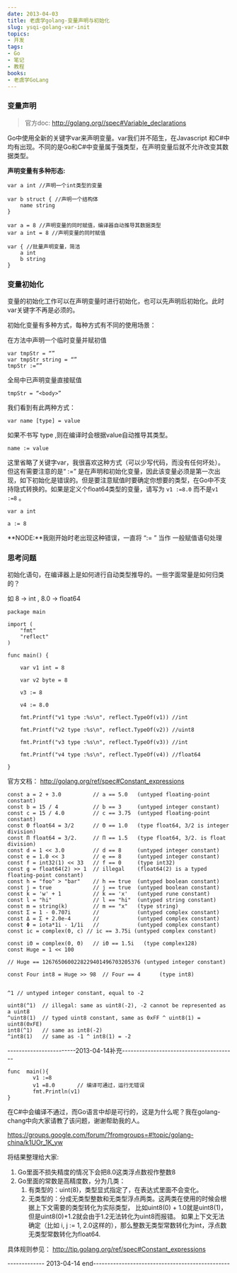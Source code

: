 ```yaml
---
date: 2013-04-03
title: 老虞学golang-变量声明与初始化
slug: ysqi-golang-var-init
topics:
- 开发
tags:
- Go
- 笔记
- 教程
books:
- 老虞学GoLang
---
```


### 变量声明
>官方doc: http://golang.org//spec#Variable_declarations

Go中使用全新的关键字var来声明变量。var我们并不陌生，在Javascript 和C#中均有出现。不同的是Go和C#中变量属于强类型，在声明变量后就不允许改变其数据类型。


**声明变量有多种形态:**
```golang
var a int //声明一个int类型的变量

var b struct { //声明一个结构体
    name string
}

var a = 8 //声明变量的同时赋值，编译器自动推导其数据类型
var a int = 8 //声明变量的同时赋值

var { //批量声明变量，简洁
    a int
    b string
}
```

### 变量初始化

变量的初始化工作可以在声明变量时进行初始化，也可以先声明后初始化。此时var关键字不再是必须的。

初始化变量有多种方式，每种方式有不同的使用场景：

在方法中声明一个临时变量并赋初值

```golang
var tmpStr = “”
var tmpStr string = “”
tmpStr :=””
```

全局中已声明变量直接赋值

```golang
tmpStr = “<body>”
```

我们看到有此两种方式：

`var name [type] = value`

如果不书写 type ,则在编译时会根据value自动推导其类型。

`name := value`

这里省略了关键字var，我很喜欢这种方式（可以少写代码，而没有任何坏处）。 但这有需要注意的是“ :=” 是在声明和初始化变量，因此该变量必须是第一次出现，如下初始化是错误的。但是要注意赋值时要确定你想要的类型，在Go中不支持隐式转换的。如果是定义个float64类型的变量，请写为 `v1 :=8.0` 而不是`v1 :=8` 。
```golang
var a int

a := 8
```

**NODE:**我刚开始时老出现这种错误，一直将 “:= ” 当作 一般赋值语句处理


### 思考问题

初始化语句，在编译器上是如何进行自动类型推导的。一些字面常量是如何归类的？

如 8 → int , 8.0 → float64
```golang
package main

import (
	"fmt"
	"reflect"
)

func main() {

	var v1 int = 8

	var v2 byte = 8

	v3 := 8

	v4 := 8.0

	fmt.Printf("v1 type :%s\n", reflect.TypeOf(v1)) //int

	fmt.Printf("v2 type :%s\n", reflect.TypeOf(v2)) //uint8

	fmt.Printf("v3 type :%s\n", reflect.TypeOf(v3)) //int

	fmt.Printf("v4 type :%s\n", reflect.TypeOf(v4)) //float64

}
```



官方文档： http://golang.org/ref/spec#Constant_expressions

```golang
const a = 2 + 3.0          // a == 5.0   (untyped floating-point constant)
const b = 15 / 4           // b == 3     (untyped integer constant)
const c = 15 / 4.0         // c == 3.75  (untyped floating-point constant)
const Θ float64 = 3/2      // Θ == 1.0   (type float64, 3/2 is integer division)
const Π float64 = 3/2.     // Π == 1.5   (type float64, 3/2. is float division)
const d = 1 << 3.0         // d == 8     (untyped integer constant)
const e = 1.0 << 3         // e == 8     (untyped integer constant)
const f = int32(1) << 33   // f == 0     (type int32)
const g = float64(2) >> 1  // illegal    (float64(2) is a typed floating-point constant)
const h = "foo" > "bar"    // h == true  (untyped boolean constant)
const j = true             // j == true  (untyped boolean constant)
const k = 'w' + 1          // k == 'x'   (untyped rune constant)
const l = "hi"             // l == "hi"  (untyped string constant)
const m = string(k)        // m == "x"   (type string)
const Σ = 1 - 0.707i       //            (untyped complex constant)
const Δ = Σ + 2.0e-4       //            (untyped complex constant)
const Φ = iota*1i - 1/1i   //            (untyped complex constant)
const ic = complex(0, c) // ic == 3.75i (untyped complex constant)

const iΘ = complex(0, Θ)   // iΘ == 1.5i   (type complex128)
const Huge = 1 << 100

// Huge == 1267650600228229401496703205376 (untyped integer constant)

const Four int8 = Huge >> 98  // Four == 4      (type int8)


^1 // untyped integer constant, equal to -2

uint8(^1)  // illegal: same as uint8(-2), -2 cannot be represented as a uint8
^uint8(1)  // typed uint8 constant, same as 0xFF ^ uint8(1) = uint8(0xFE)
int8(^1)   // same as int8(-2)
^int8(1)   // same as -1 ^ int8(1) = -2

```

------------------------2013-04-14补充----------------------------------------
```golang
func  main(){
        v1 :=8
        v1 =8.0       // 编译可通过，运行无错误
        fmt.Println(v1)
}
```
在C#中会编译不通过，而Go语言中却是可行的，这是为什么呢？我在golang-chang中向大家请教了该问题，谢谢帮助我的人。

https://groups.google.com/forum/?fromgroups=#!topic/golang-china/k1UOr_1K_yw

将结果整理给大家:

1. Go里面不损失精度的情况下会把8.0这类浮点数视作整数8
2. Go里面的常数是高精度数，分为几类：
    1. 有类型的：uint(8)，类型显式指定了，在表达式里面不会变化。
    2. 无类型的：分成无类型整数和无类型浮点两类。这两类在使用的时候会根据上下文需要的类型转化为实际类型，
    比如uint8(0) + 1.0就是uint8(1)，但是uint8(0)+1.2就会由于1.2无法转化为uint8而报错。
    如果上下文无法确定（比如 i, j := 1, 2.0这样的），那么整数无类型常数转化为int，浮点数无类型常数转化为float64.

具体规则参见：
http://tip.golang.org/ref/spec#Constant_expressions

-------------  2013-04-14 end------------------------------------------------
